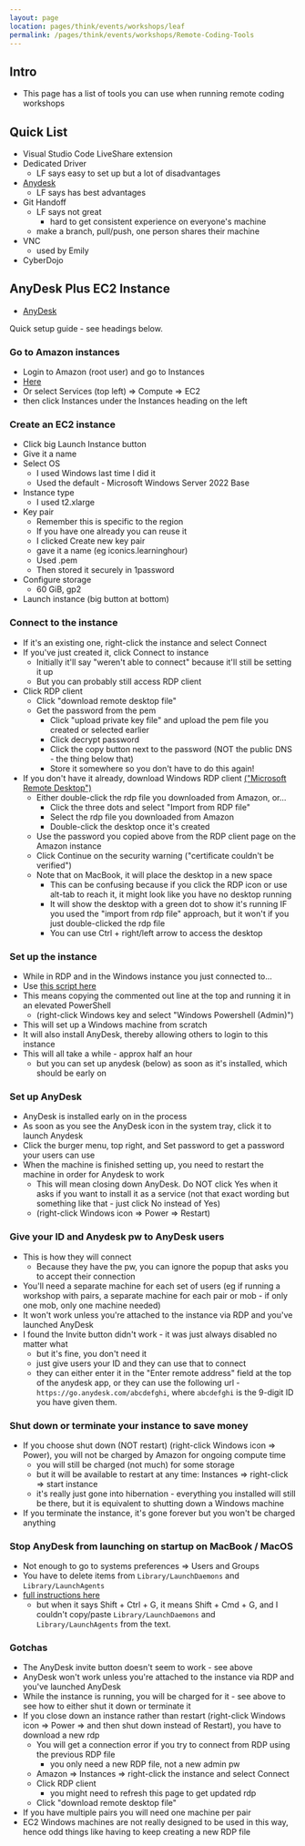 ```yaml
---
layout: page
location: pages/think/events/workshops/leaf
permalink: /pages/think/events/workshops/Remote-Coding-Tools
---
```


## Intro

- This page has a list of tools you can use when running remote coding workshops

## Quick List

- Visual Studio Code LiveShare extension
- Dedicated Driver 
    - LF says easy to set up but a lot of disadvantages
- [Anydesk](#anydesk-plus-ec2-instance)  
    - LF says has best advantages
- Git Handoff  
    - LF says not great
        - hard to get consistent experience on everyone's machine
    - make a branch, pull/push, one person shares their machine
- VNC
    - used by Emily
- CyberDojo 

## AnyDesk Plus EC2 Instance

- [AnyDesk](https://anydesk.com/gb/features/screen-sharing)

Quick setup guide - see headings below.

### Go to Amazon instances

- Login to Amazon (root user) and go to Instances
- [Here](https://eu-west-1.console.aws.amazon.com/ec2/home?region=eu-west-1#Instances:)
- Or select Services (top left) => Compute => EC2
- then click Instances under the Instances heading on the left

### Create an EC2 instance

- Click big Launch Instance button
- Give it a name
- Select OS 
    - I used Windows last time I did it
    - Used the default - Microsoft Windows Server 2022 Base
- Instance type
    - I used t2.xlarge
- Key pair
    - Remember this is specific to the region
    - If you have one already you can reuse it
    - I clicked Create new key pair
    - gave it a name (eg iconics.learninghour)
    - Used .pem
    - Then stored it securely in 1password
- Configure storage
    - 60 GiB, gp2
- Launch instance (big button at bottom)

### Connect to the instance

- If it's an existing one, right-click the instance and select Connect
- If you've just created it, click Connect to instance
    - Initially it'll say "weren't able to connect" because it'll still be setting it up
    - But you can probably still access RDP client
- Click RDP client
    - Click "download remote desktop file"
    - Get the password from the pem
        - Click "upload private key file" and upload the pem file you created or selected earlier
        - Click decrypt password
        - Click the copy button next to the password (NOT the public DNS - the thing below that)
        - Store it somewhere so you don't have to do this again!
- If you don't have it already, download Windows RDP client [("Microsoft Remote Desktop")](https://apps.apple.com/gb/app/microsoft-remote-desktop/id1295203466?mt=12)
    - Either double-click the rdp file you downloaded from Amazon, or...
        - Click the three dots and select "Import from RDP file"
        - Select the rdp file you downloaded from Amazon
        - Double-click the desktop once it's created
    - Use the password you copied above from the RDP client page on the Amazon instance
    - Click Continue on the security warning ("certificate couldn't be verified")
    - Note that on MacBook, it will place the desktop in a new space
        - This can be confusing because if you click the RDP icon or use alt-tab to reach it, it might look like you have no desktop running
        - It will show the desktop with a green dot to show it's running IF you used the "import from rdp file" approach, but it won't if you just double-clicked the rdp file
        - You can use Ctrl + right/left arrow to access the desktop

### Set up the instance

- While in RDP and in the Windows instance you just connected to...
- Use [this script here](https://github.com/approvals/ApprovalTests.Net.StarterProject/blob/master/install.windows.ps1)
- This means copying the commented out line at the top and running it in an elevated PowerShell 
    - (right-click Windows key and select "Windows Powershell (Admin)")
- This will set up a Windows machine from scratch
- It will also install AnyDesk, thereby allowing others to login to this instance
- This will all take a while - approx half an hour
    - but you can set up anydesk (below) as soon as it's installed, which should be early on

### Set up AnyDesk

- AnyDesk is installed early on in the process
- As soon as you see the AnyDesk icon in the system tray, click it to launch Anydesk
- Click the burger menu, top right, and Set password to get a password your users can use
- When the machine is finished setting up, you need to restart the machine in order for Anydesk to work 
    - This will mean closing down AnyDesk. Do NOT click Yes when it asks if you want to install it as a service (not that exact wording but something like that - just click No instead of Yes)
    - (right-click Windows icon => Power => Restart)

### Give your ID and Anydesk pw to AnyDesk users

- This is how they will connect
    - Because they have the pw, you can ignore the popup that asks you to accept their connection
- You'll need a separate machine for each set of users (eg if running a workshop with pairs, a separate machine for each pair or mob - if only one mob, only one machine needed)
- It won't work unless you're attached to the instance via RDP and you've launched AnyDesk
- I found the Invite button didn't work - it was just always disabled no matter what
    - but it's fine, you don't need it
    - just give users your ID and they can use that to connect
    - they can either enter it in the "Enter remote address" field at the top of the anydesk app, or they can use the following url - `https://go.anydesk.com/abcdefghi`, where `abcdefghi` is the 9-digit ID you have given them.

### Shut down or terminate your instance to save money

- If you choose shut down (NOT restart) (right-click Windows icon => Power), you will not be charged by Amazon for ongoing compute time
    - you will still be charged (not much) for some storage
    - but it will be available to restart at any time: Instances => right-click => start instance
    - it's really just gone into hibernation - everything you installed will still be there, but it is equivalent to shutting down a Windows machine
- If you terminate the instance, it's gone forever but you won't be charged anything

### Stop AnyDesk from launching on startup on MacBook / MacOS

- Not enough to go to systems preferences => Users and Groups
- You have to delete items from `Library/LaunchDaemons` and `Library/LaunchAgents`
- [full instructions here](https://anydesk.help/en/set-up-anydesk-to-auto-start/)
    - but when it says Shift + Ctrl + G, it means Shift + Cmd + G, and I couldn't copy/paste `Library/LaunchDaemons` and `Library/LaunchAgents` from the text.

### Gotchas

- The AnyDesk invite button doesn't seem to work - see above
- AnyDesk won't work unless you're attached to the instance via RDP and you've launched AnyDesk
- While the instance is running, you will be charged for it - see above to see how to either shut it down or terminate it
- If you close down an instance rather than restart (right-click Windows icon => Power => and then shut down instead of Restart), you have to download a new rdp
    - You will get a connection error if you try to connect from RDP using the previous RDP file
        - you only need a new RDP file, not a new admin pw
    - Amazon => Instances => right-click the instance and select Connect
    - Click RDP client
        - you might need to refresh this page to get updated rdp
    - Click "download remote desktop file"
- If you have multiple pairs you will need one machine per pair
- EC2 Windows machines are not really designed to be used in this way, hence odd things like having to keep creating a new RDP file